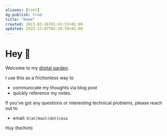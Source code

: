 ```yaml
---
aliases: [root]
dg-publish: true
title: "Home"
created: 2023-03-16T01:43:53+01:00
updated: 2023-12-07T02:20:50+01:00
---
```

# Hey 👋

Welcome to my [digital garden](https://maggieappleton.com/garden-history).

I use this as a frictionless way to

- communicate my thoughts via blog post
- quickly reference my notes.

If you've got any questions or interesting technical problems, please reach out to

- email: `h(at)kool(dot)casa`

Huy (he/him)